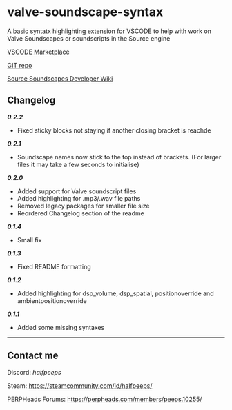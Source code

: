 # **valve-soundscape-syntax** 
A basic syntatx highlighting extension for VSCODE to help with work on Valve Soundscapes or soundscripts in the Source engine


[VSCODE Marketplace](https://marketplace.visualstudio.com/items?itemName=HALFPEEPS.valve-soundscape-syntax)  

[GIT repo](https://github.com/halfpeeps/valve-soundscape-syntax/)

[Source Soundscapes Developer Wiki](https://developer.valvesoftware.com/wiki/Soundscape)

## **Changelog**

***0.2.2***
- Fixed sticky blocks not staying if another closing bracket is reachde

***0.2.1***
- Soundscape names now stick to the top instead of brackets.  (For larger files it may take a few seconds to initialise)

***0.2.0***
 - Added support for Valve soundscript files
 - Added highlighting for .mp3/.wav file paths
 - Removed legacy packages for smaller file size
 - Reordered Changelog section of the readme

***0.1.4***
 - Small fix

***0.1.3***
 - Fixed README formatting

***0.1.2***
 - Added highlighting for dsp_volume, dsp_spatial, positionoverride and ambientpositionoverride

***0.1.1***
 - Added some missing syntaxes
 
------------



## **Contact me**

Discord: *halfpeeps*

Steam: https://steamcommunity.com/id/halfpeeps/

PERPHeads Forums: https://perpheads.com/members/peeps.10255/